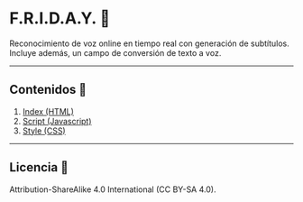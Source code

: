 # F.R.I.D.A.Y. 🤖
Reconocimiento de voz online en tiempo real con generación de subtítulos.
Incluye además, un campo de conversión de texto a voz.
***
## Contenidos 📁
1. [Index (HTML)](https://github.com/FerMdez/F.R.I.D.A.Y./blob/master/index.html)
2. [Script (Javascript)](https://github.com/FerMdez/F.R.I.D.A.Y./blob/master/script.js)
3. [Style (CSS)](https://github.com/FerMdez/F.R.I.D.A.Y./blob/master/style.css)
***
## Licencia 📄 
Attribution-ShareAlike 4.0 International (CC BY-SA 4.0).
